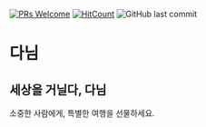 [![PRs Welcome](https://img.shields.io/badge/PRs-welcome-brightgreen.svg?style=flat-square)](http://makeapullrequest.com)
[![HitCount](http://hits.dwyl.io/easy-prize/danim.svg)](http://hits.dwyl.io/easy-prize/danim)
![GitHub last commit](https://img.shields.io/github/last-commit/easy-prize/danim.svg)

# 다님
## 세상을 거닐다, 다님
소중한 사람에게, 특별한 여행을 선물하세요.
